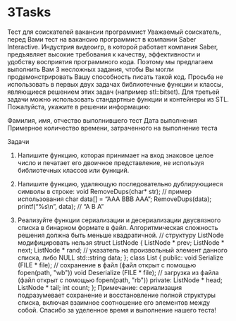 # 3Tasks

Тест для соискателей вакансии программист
Уважаемый соискатель, перед Вами тест на вакансию программист в компании Saber Interactive. Индустрия видеоигр, в которой работает компания Saber, предъявляет высокие требования к качеству, эффективности и удобству восприятия программного кода. Поэтому мы предлагаем выполнить Вам 3 несложных задания, чтобы Вы могли продемонстрировать Вашу способность писать такой код.
Просьба не использовать в первых двух задачах библиотечные функции и классы, являющиеся решением этих задач (например stl::bitset). Для третьей задачи можно использовать стандартные функции и контейнеры из STL.
Пожалуйста, укажите в решении информацию:

Фамилия, имя, отчество выполнившего тест
Дата выполнения
Примерное количество времени, затраченного на выполнение теста

Задачи
1. Напишите функцию, которая принимает на вход знаковое целое число и печатает его двоичное представление, не используя библиотечных классов или функций.

2. Напишите функцию, удаляющую последовательно дублирующиеся символы в строке:
void RemoveDups(char* str);
// пример использования
char data[] = “AAA BBB AAA”;
RemoveDups(data);
printf(“%s\n”, data); // “A B A”

3. Реализуйте функции сериализации и десериализации двусвязного списка в бинарном формате в файл. Алгоритмическая сложность решения должна быть меньше квадратичной.
// структуру ListNode модифицировать нельзя
struct ListNode {
ListNode * prev;
ListNode * next;
ListNode * rand; // указатель на произвольный элемент данного списка, либо NULL
std::string data;
};
class List {
public:
void Serialize (FILE * file); // сохранение в файл (файл открыт с помощью fopen(path, "wb"))
void Deserialize (FILE * file); // загрузка из файла (файл открыт с помощью fopen(path, "rb"))
private:
ListNode * head;
ListNode * tail;
int count;
};
Примечание: сериализация подразумевает сохранение и восстановление полной структуры списка, включая взаимное соотношение его элементов между собой.
Спасибо за уделенное время и выполнение нашего теста!

